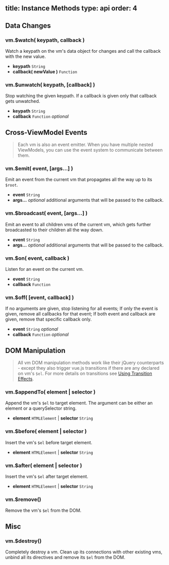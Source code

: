 title: Instance Methods
type: api
order: 4
---

## Data Changes

### vm.$watch( keypath, callback )

Watch a keypath on the vm's data object for changes and call the callback with the new value.

- **keypath** `String`
- **callback( newValue )** `Function`

### vm.$unwatch( keypath, [callback] )

Stop watching the given keypath. If a callback is given only that callback gets unwatched.

- **keypath** `String`
- **callback** `Function` *optional*

## Cross-ViewModel Events

> Each vm is also an event emitter. When you have multiple nested ViewModels, you can use the event system to communicate between them.

### vm.$emit( event, [args...] )

Emit an event from the current vm that propagates all the way up to its `$root`.

- **event** `String`
- **args...** *optional* additional arguments that will be passed to the callback.

### vm.$broadcast( event, [args...] )

Emit an event to all children vms of the current vm, which gets further broadcasted to their children all the way down.

- **event** `String`
- **args...** *optional* additional arguments that will be passed to the callback.

### vm.$on( event, callback )

Listen for an event on the current vm.

- **event** `String`
- **callback** `Function`

### vm.$off( [event, callback] )

If no arguments are given, stop listening for all events; If only the event is given, remove all callbacks for that event; If both event and callback are given, remove that specific callback only.

- **event** `String` *optional*
- **callback** `Function` *optional*

## DOM Manipulation

> All vm DOM manipulation methods work like their jQuery counterparts - except they also trigger vue.js transitions if there are any declared on vm's `$el`. For more details on transitions see [Using Transition Effects](/guide/transitions.html).

### vm.$appendTo( element | selector )

Append the vm's `$el` to target element. The argument can be either an element or a querySelector string.

- **element** `HTMLElement` | **selector** `String`

### vm.$before( element | selector )

Insert the vm's `$el` before target element.

- **element** `HTMLElement` | **selector** `String`

### vm.$after( element | selector )

Insert the vm's `$el` after target element.

- **element** `HTMLElement` | **selector** `String`

### vm.$remove()

Remove the vm's `$el` from the DOM.

## Misc

### vm.$destroy()

Completely destroy a vm. Clean up its connections with other existing vms, unbind all its directives and remove its `$el` from the DOM.